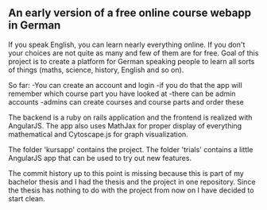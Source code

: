 An early version of a free online course webapp in German
-------------------------- 
If you speak English, you can learn nearly everything online. If you don't your choices are not quite as many and few of them are for free. Goal of this project is to create a platform for German speaking people to learn all sorts of things (maths, science, history, English and so on).

So far:
-You can create an account and login
-if you do that the app will remember which course part you have looked at
-there can be admin accounts
-admins can create courses and course parts and order these

The backend is a ruby on rails application and the frontend is realized with AngularJS. The app also uses MathJax for proper display of everything mathematical and Cytoscape.js for graph visualization.

The folder 'kursapp' contains the project. The folder 'trials' contains a little AngularJS app that can be used to try out new features.

The commit history up to this point is missing because this is part of my bachelor thesis and I had the thesis and the project in one repository. Since the thesis has nothing to do with the project from now on I have decided to start clean.